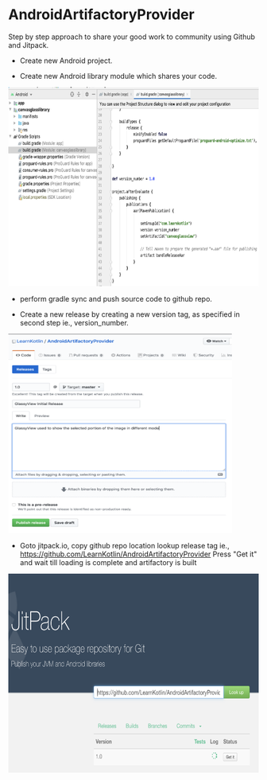 # AndroidArtifactoryProvider

Step by step approach to share your good work to community using Github and Jitpack.

- Create new Android project.

- Create new Android library module which shares your code.
<img src="publish_config.png" width="750" height="400">

- perform gradle sync and push source code to github repo.

- Create a new release by creating a new version tag, as specified in second step ie., version_number.
<img src="add_gitgub_tag.png" width="450" height="400">

- Goto jitpack.io, copy github repo location lookup release tag
ie., https://github.com/LearnKotlin/AndroidArtifactoryProvider
Press "Get it" and wait till loading is complete and artifactory is built
<img src="build_artifactory_jitpack.png" width="750" height="400">





